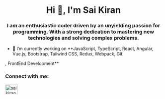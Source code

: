 

<h1 align="center">Hi 👋, I'm Sai Kiran</h1>
<h3 align="center">I am an enthusiastic coder driven by an unyielding passion for programming. With a strong dedication to mastering new technologies and solving complex problems.</h3>

- 🔭 I’m currently working on **JavaScript, TypeScript, React, Angular, Vue.js, Bootstrap, Tailwind CSS, Redux, Webpack, Git.



, FrontEnd Development**

<h3 align="left">Connect with me:</h3>

<p align="left">

<a href="https://linkedin.com/in/saikzziran4824" target="blank"><img align="center" src="https://raw.githubusercontent.com/rahuldkjain/github-profile-readme-generator/master/src/images/icons/Social/linked-in-alt.svg" alt="saikiran4824" height="30" width="40" /></a>
</p>
<br><br>

 
  
